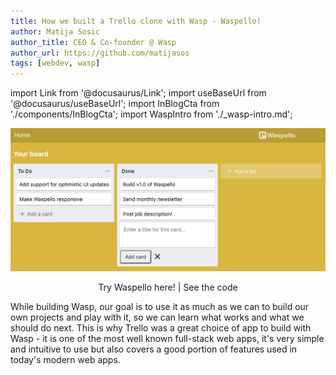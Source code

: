```yaml
---
title: How we built a Trello clone with Wasp - Waspello!
author: Matija Sosic
author_title: CEO & Co-founder @ Wasp
author_url: https://github.com/matijasos
tags: [webdev, wasp]
---
```


import Link from '@docusaurus/Link';
import useBaseUrl from '@docusaurus/useBaseUrl';
import InBlogCta from './components/InBlogCta';
import WaspIntro from './_wasp-intro.md';

![Wasp fundraise chart](../static/img/waspello-screenshot.png)

<p align="center">
    <Link to={'https://waspello.netlify.app/'}>Try Waspello here!</Link> | <Link to={'https://github.com/wasp-lang/wasp/blob/master/examples/waspello/main.wasp'}>See the code</Link>
</p>

<WaspIntro />
<InBlogCta />

 While building Wasp, our goal is to use it as much as we can to build our own projects and play with it, so we can learn what works and what we should do next. This is why Trello was a great choice of app to build with Wasp - it is one of the most well known full-stack web apps, it's very simple and intuitive to use  but also covers a good portion of features used in today's modern web apps.

<InBlogCta />
